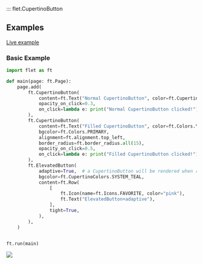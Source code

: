::: flet.CupertinoButton

## Examples

[Live example](https://flet-controls-gallery.fly.dev/buttons/cupertinobutton)

### Basic Example



```python
import flet as ft

def main(page: ft.Page):
    page.add(
        ft.CupertinoButton(
            content=ft.Text("Normal CupertinoButton", color=ft.CupertinoColors.DESTRUCTIVE_RED),
            opacity_on_click=0.3,
            on_click=lambda e: print("Normal CupertinoButton clicked!"),
        ),
        ft.CupertinoButton(
            content=ft.Text("Filled CupertinoButton", color=ft.Colors.YELLOW),
            bgcolor=ft.Colors.PRIMARY,
            alignment=ft.alignment.top_left,
            border_radius=ft.border_radius.all(15),
            opacity_on_click=0.5,
            on_click=lambda e: print("Filled CupertinoButton clicked!"),
        ),
        ft.ElevatedButton(
            adaptive=True,  # a CupertinoButton will be rendered when running on apple-platform
            bgcolor=ft.CupertinoColors.SYSTEM_TEAL,
            content=ft.Row(
                [
                    ft.Icon(name=ft.Icons.FAVORITE, color="pink"),
                    ft.Text("ElevatedButton+adaptive"),
                ],
                tight=True,
            ),
        ),
    )


ft.run(main)
```


<img src="/img/docs/controls/cupertino-button/basic-cupertino-buttons.png" className="screenshot-20" />


